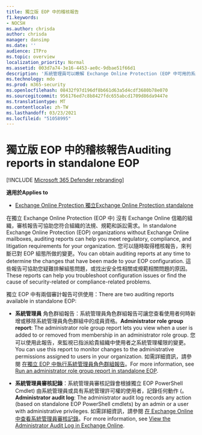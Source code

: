 ```yaml
---
title: 獨立版 EOP 中的稽核報告
f1.keywords:
- NOCSH
ms.author: chrisda
author: chrisda
manager: dansimp
ms.date: ''
audience: ITPro
ms.topic: overview
localization_priority: Normal
ms.assetid: 003d7a74-3e16-4453-ae0c-9dbae51f66d1
description: '系統管理員可以瞭解 Exchange Online Protection (EOP 中可用的系統管理員審計報告) '
ms.technology: mdo
ms.prod: m365-security
ms.openlocfilehash: 08432f97d196df8b661d63a5d4cdf3680b78e070
ms.sourcegitcommit: 956176ed7c8b8427fdc655abcd1709d86da9447e
ms.translationtype: MT
ms.contentlocale: zh-TW
ms.lasthandoff: 03/23/2021
ms.locfileid: "51058995"
---
```

# <a name="auditing-reports-in-standalone-eop"></a><span data-ttu-id="68a7b-103">獨立版 EOP 中的稽核報告</span><span class="sxs-lookup"><span data-stu-id="68a7b-103">Auditing reports in standalone EOP</span></span>

[!INCLUDE [Microsoft 365 Defender rebranding](../includes/microsoft-defender-for-office.md)]

<span data-ttu-id="68a7b-104">**適用於**</span><span class="sxs-lookup"><span data-stu-id="68a7b-104">**Applies to**</span></span>
-  [<span data-ttu-id="68a7b-105">Exchange Online Protection 獨立</span><span class="sxs-lookup"><span data-stu-id="68a7b-105">Exchange Online Protection standalone</span></span>](exchange-online-protection-overview.md)

<span data-ttu-id="68a7b-106">在獨立 Exchange Online Protection (EOP 中) 沒有 Exchange Online 信箱的組織，審核報告可協助您符合組織的法規、規範和訴訟需求。</span><span class="sxs-lookup"><span data-stu-id="68a7b-106">In standalone Exchange Online Protection (EOP) organizations without Exchange Online mailboxes, auditing reports can help you meet regulatory, compliance, and litigation requirements for your organization.</span></span> <span data-ttu-id="68a7b-107">您可以隨時取得稽核報告，來判斷已對 EOP 組態所做的變更。</span><span class="sxs-lookup"><span data-stu-id="68a7b-107">You can obtain auditing reports at any time to determine the changes that have been made to your EOP configuration.</span></span> <span data-ttu-id="68a7b-108">這些報告可協助您疑難排解組態問題，或找出安全性相關或規範相關問題的原因。</span><span class="sxs-lookup"><span data-stu-id="68a7b-108">These reports can help you troubleshoot configuration issues or find the cause of security-related or compliance-related problems.</span></span>

<span data-ttu-id="68a7b-109">獨立 EOP 中有兩個審計報告可供使用：</span><span class="sxs-lookup"><span data-stu-id="68a7b-109">There are two auditing reports available in standalone EOP:</span></span>

- <span data-ttu-id="68a7b-110">**系統管理員** 角色群組報告：系統管理員角色群組報告可讓您查看使用者何時新增或移除系統管理員角色群組中的成員資格。</span><span class="sxs-lookup"><span data-stu-id="68a7b-110">**Administrator role group report**: The administrator role group report lets you view when a user is added to or removed from membership in an administrator role group.</span></span> <span data-ttu-id="68a7b-111">您可以使用此報告，來監視已指派給貴組織中使用者之系統管理權限的變更。</span><span class="sxs-lookup"><span data-stu-id="68a7b-111">You can use this report to monitor changes to the administrative permissions assigned to users in your organization.</span></span> <span data-ttu-id="68a7b-112">如需詳細資訊，請參閱 [在獨立 EOP 中執行系統管理員角色群組報告](run-an-administrator-role-group-report-in-eop-eop.md)。</span><span class="sxs-lookup"><span data-stu-id="68a7b-112">For more information, see [Run an administrator role group report in standalone EOP](run-an-administrator-role-group-report-in-eop-eop.md).</span></span>

- <span data-ttu-id="68a7b-113">**系統管理員審核記錄**：系統管理員審核記錄會根據獨立 EOP PowerShell Cmdlet) 由系統管理員或具有系統管理許可權的使用者，記錄任何動作 (。</span><span class="sxs-lookup"><span data-stu-id="68a7b-113">**Administrator audit log**: The administrator audit log records any action (based on standalone EOP PowerShell cmdlets) by an admin or a user with administrative privileges.</span></span> <span data-ttu-id="68a7b-114">如需詳細資訊，請參閱 [在 Exchange Online 中查看系統管理員審核記錄](/exchange/security-and-compliance/exchange-auditing-reports/view-administrator-audit-log)。</span><span class="sxs-lookup"><span data-stu-id="68a7b-114">For more information, see [View the Administrator Audit Log in Exchange Online](/exchange/security-and-compliance/exchange-auditing-reports/view-administrator-audit-log).</span></span>